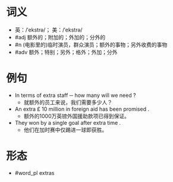 # 词义
- 英：/ˈekstrə/； 美：/ˈekstrə/
- #adj 额外的；附加的；外加的；分外的
- #n (电影里的)临时演员，群众演员；额外的事物；另外收费的事物
- #adv 额外；特别；另外；格外；外加；分外
# 例句
- In terms of extra staff ─ how many will we need ?
	- 就额外的员工来说，我们需要多少人？
- An extra £ 10 million in foreign aid has been promised .
	- 额外的1000万英镑外国援助款项已得到保证。
- They won by a single goal after extra time .
	- 他们在加时赛中仅踢进一球即获胜。
# 形态
- #word_pl extras

